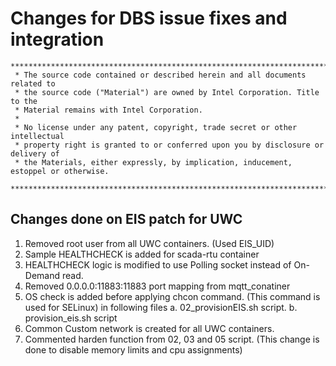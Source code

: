 # Changes for DBS issue fixes and integration 

```
********************************************************************************************************************
 * The source code contained or described herein and all documents related to
 * the source code ("Material") are owned by Intel Corporation. Title to the
 * Material remains with Intel Corporation.
 *
 * No license under any patent, copyright, trade secret or other intellectual
 * property right is granted to or conferred upon you by disclosure or delivery of
 * the Materials, either expressly, by implication, inducement, estoppel or otherwise.
 **********************************************************************************************************************
```

## Changes done on EIS patch for UWC
1. Removed root user from all UWC containers. (Used EIS_UID)
2. Sample HEALTHCHECK is added for scada-rtu container 
3. HEALTHCHECK logic is modified to use Polling socket instead of On-Demand read.
4. Removed 0.0.0.0:11883:11883 port mapping from mqtt_conatiner
5. OS check is added before applying chcon command. (This command is used for SELinux) in following files
	a. 02_provisionEIS.sh script.
	b. provision_eis.sh script
6. Common Custom network is created for all UWC containers.
7. Commented harden function from 02, 03 and 05 script. (This change is done to disable memory limits and cpu assignments)
